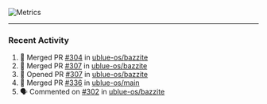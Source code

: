 ![Metrics](https://metrics.lecoq.io/KyleGospo?template=classic&base=header%2C%20activity%2C%20community%2C%20repositories%2C%20metadata&base.indepth=false&base.hireable=false&base.skip=false&config.timezone=America%2FLos_Angeles)

---
### Recent Activity
<!--START_SECTION:activity-->
1. 🎉 Merged PR [#304](https://github.com/ublue-os/bazzite/pull/304) in [ublue-os/bazzite](https://github.com/ublue-os/bazzite)
2. 🎉 Merged PR [#307](https://github.com/ublue-os/bazzite/pull/307) in [ublue-os/bazzite](https://github.com/ublue-os/bazzite)
3. 💪 Opened PR [#307](https://github.com/ublue-os/bazzite/pull/307) in [ublue-os/bazzite](https://github.com/ublue-os/bazzite)
4. 🎉 Merged PR [#336](https://github.com/ublue-os/main/pull/336) in [ublue-os/main](https://github.com/ublue-os/main)
5. 🗣 Commented on [#302](https://github.com/ublue-os/bazzite/issues/302#issuecomment-1721923257) in [ublue-os/bazzite](https://github.com/ublue-os/bazzite)
<!--END_SECTION:activity-->
